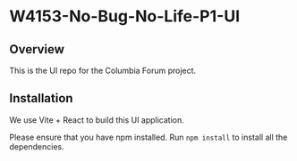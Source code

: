 # W4153-No-Bug-No-Life-P1-UI

## Overview

This is the UI repo for the Columbia Forum project.

## Installation

We use Vite + React to build this UI application.

Please ensure that you have npm installed. Run `npm install` to install all the dependencies.
